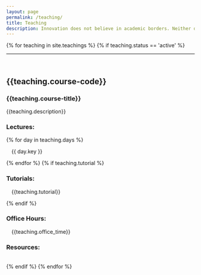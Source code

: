 ```yaml
---
layout: page
permalink: /teaching/
title: Teaching
description: Innovation does not believe in academic borders. Neither do we! We use insights and methodologies from a variety of scientific and technological domains to meet our objectives.
---
```


<section id="why">
    <div class="container">

{% for teaching in site.teachings %}
    {% if teaching.status == 'active' %}
    <hr style="width: 100% !important;
                max-width: none!important;
                border:none!important;
                height:1px!important;
                background-color:black;">    
    <div class="row">
        <div class="col-lg-8 col-md-12 text-left">
            <h2><b>{{teaching.course-code}}</b></h2>
            <h3>{{teaching.course-title}}</h3>
            <p>{{teaching.description}}</p>
        </div>
        <div class="col-lg-4 col-md-12 text-left">
            <h3>Lectures:</h3>
            <!-- <p> -->
                {% for day in teaching.days %}
                <p style="padding-left: 1em;">
                    {{ day.key }}
                </p>
                {% endfor %}
            {% if teaching.tutorial %}    
            <h3>Tutorials:</h3>
                <p style="padding-left: 1em;">
                    {{teaching.tutorial}}
                </p>
            {% endif %}    
            <!-- </p> -->
            <h3>Office Hours:</h3> <p style="padding-left: 1em;">{{teaching.office_time}}</p>
            <h3>Resources:  </h3>
        </div>            
    </div>
    {% endif %}
{% endfor %}
    

</div>

</section>

